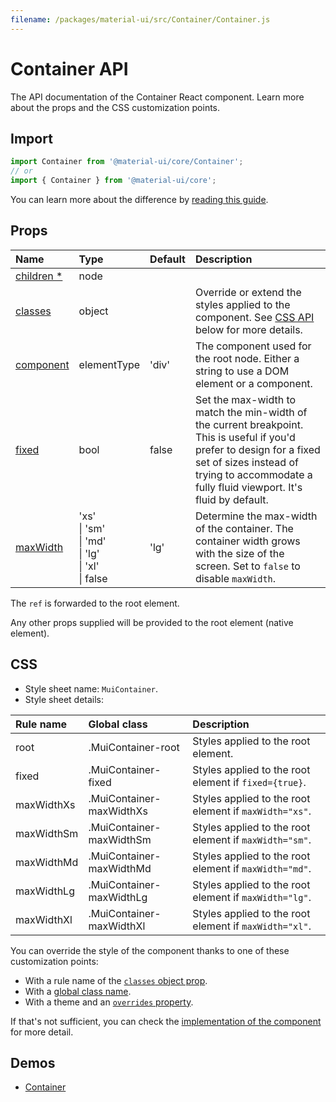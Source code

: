 ```yaml
---
filename: /packages/material-ui/src/Container/Container.js
---
```


<!--- This documentation is automatically generated, do not try to edit it. -->

# Container API

<p class="description">The API documentation of the Container React component. Learn more about the props and the CSS customization points.</p>

## Import

```js
import Container from '@material-ui/core/Container';
// or
import { Container } from '@material-ui/core';
```

You can learn more about the difference by [reading this guide](/guides/minimizing-bundle-size/).



## Props

| Name | Type | Default | Description |
|:-----|:-----|:--------|:------------|
| <a class="anchor-link" id="props--children"></a><a href="#props--children" class="prop-name required">children&nbsp;*</a> | <span class="prop-type">node</span> |  |  |
| <a class="anchor-link" id="props--classes"></a><a href="#props--classes" class="prop-name">classes</a> | <span class="prop-type">object</span> |  | Override or extend the styles applied to the component. See [CSS API](#css) below for more details. |
| <a class="anchor-link" id="props--component"></a><a href="#props--component" class="prop-name">component</a> | <span class="prop-type">elementType</span> | <span class="prop-default">'div'</span> | The component used for the root node. Either a string to use a DOM element or a component. |
| <a class="anchor-link" id="props--fixed"></a><a href="#props--fixed" class="prop-name">fixed</a> | <span class="prop-type">bool</span> | <span class="prop-default">false</span> | Set the max-width to match the min-width of the current breakpoint. This is useful if you'd prefer to design for a fixed set of sizes instead of trying to accommodate a fully fluid viewport. It's fluid by default. |
| <a class="anchor-link" id="props--maxWidth"></a><a href="#props--maxWidth" class="prop-name">maxWidth</a> | <span class="prop-type">'xs'<br>&#124;&nbsp;'sm'<br>&#124;&nbsp;'md'<br>&#124;&nbsp;'lg'<br>&#124;&nbsp;'xl'<br>&#124;&nbsp;false</span> | <span class="prop-default">'lg'</span> | Determine the max-width of the container. The container width grows with the size of the screen. Set to `false` to disable `maxWidth`. |

The `ref` is forwarded to the root element.

Any other props supplied will be provided to the root element (native element).

## CSS

- Style sheet name: `MuiContainer`.
- Style sheet details:

| Rule name | Global class | Description |
|:-----|:-------------|:------------|
| <span class="prop-name">root</span> | <span class="prop-name">.MuiContainer-root</span> | Styles applied to the root element.
| <span class="prop-name">fixed</span> | <span class="prop-name">.MuiContainer-fixed</span> | Styles applied to the root element if `fixed={true}`.
| <span class="prop-name">maxWidthXs</span> | <span class="prop-name">.MuiContainer-maxWidthXs</span> | Styles applied to the root element if `maxWidth="xs"`.
| <span class="prop-name">maxWidthSm</span> | <span class="prop-name">.MuiContainer-maxWidthSm</span> | Styles applied to the root element if `maxWidth="sm"`.
| <span class="prop-name">maxWidthMd</span> | <span class="prop-name">.MuiContainer-maxWidthMd</span> | Styles applied to the root element if `maxWidth="md"`.
| <span class="prop-name">maxWidthLg</span> | <span class="prop-name">.MuiContainer-maxWidthLg</span> | Styles applied to the root element if `maxWidth="lg"`.
| <span class="prop-name">maxWidthXl</span> | <span class="prop-name">.MuiContainer-maxWidthXl</span> | Styles applied to the root element if `maxWidth="xl"`.

You can override the style of the component thanks to one of these customization points:

- With a rule name of the [`classes` object prop](/customization/components/#overriding-styles-with-classes).
- With a [global class name](/customization/components/#overriding-styles-with-global-class-names).
- With a theme and an [`overrides` property](/customization/globals/#css).

If that's not sufficient, you can check the [implementation of the component](https://github.com/mui-org/material-ui/blob/master/packages/material-ui/src/Container/Container.js) for more detail.

## Demos

- [Container](/components/container/)

